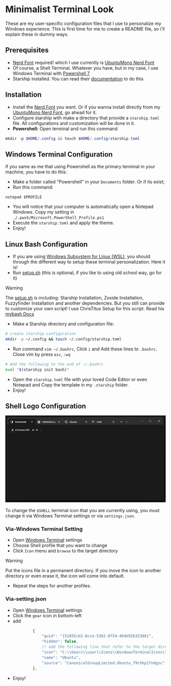 # Minimalist Terminal Look
These are my user-specific configuration files that I use to personalize my Windows experience. This is first time for me to create a README file, so i'll explain these in dummy ways. 

## Prerequisites
- [Nerd Font](nerfonts.com) required! which I use currently is [UbuntuMono Nerd Font](https://github.com/ryanoasis/nerd-fonts/releases/download/v3.0.2/UbuntuMono.zip)
- Of course, a Shell Terminal. Whatever you have, but in my case, I use Windows Terminal with [Powershell 7](https://github.com/PowerShell/PowerShell)
- Starship installed. You can read their [documentation](https://starship.rs) to do this

## Installation
- Install the [Nerd Font](nerfonts.com) you want. Or if you wanna install directly from my [UbuntuMono Nerd Font](.fonts/install_ubuntu_mono_nerd_font.sh), go ahead for it.
- Configure starship with make a directory that provide a `starship.toml` file. All configurations and customization will be done in it.
- <b>Powershell:</b> Open terminal and run this command 
``` PowerShell
mkdir -p $HOME/.config && touch $HOME/.config/starship.toml 
```
## Windows Terminal Configuration 
If you same as me that using Powershell as the primary terminal in your machine, you have to do this: 
  - Make a folder called "Powershell" in your `Documents` folder. Or if its exist;
  - Run this command:

``` shell
notepad $PROFILE
```
  -  You will notice that your computer is automatically open a Notepad Windows. Copy my setting in ```./.pwsh/Microsoft.PowerShell_Profile.ps1``` 
  -  Execute the `starship.toml` and apply the theme.
  -  Enjoy!
## Linux Bash Configuration
- If you are using [Windows Subsystem for Linux (WSL)](https://learn.microsoft.com/en-us/windows/wsl/about), you should through the different way to setup these terminal personalization. Here it is!
- Run [setup.sh](.bash/setup.sh) (this is optional, if you like to using old school way, go for it)
> [!WARNING]
> The [setup.sh](.bash/setup.sh) is including: Starship Installation, Zoxide Installation, Fuzzyfinder Installation and another dependencies. But you still can provide to customize your own script! I use ChrisTitus Setup for this script. Read his [mybash Docs](https://github.com/ChrisTitusTech/mybash) 
- Make a Starship directory and configuration file:
``` bash
# create starship configuration 
mkdir -p ~/.config && touch ~/.config/starship.toml 
```
- Run command `vim ~/.bashrc`, Click `i` and Add these lines to `.bashrc`. Close vim by press `esc`, `:wq`
```bash
# Add the following to the end of ~/.bashrc
eval "$(starship init bash)"
```
- Open the `starship.toml` file with your loved Code Editor or even Notepad and Copy the template in my `.starship` folder.
- Enjoy!

## Shell Logo Configuration
![shell-image](/images/screenshot-2.png)

To change the `$SHELL` terminal icon that you are currently using, you must change it via Windows Terminal settings or via `settings.json`. 
### Via-Windows Terminal Setting
- Open [Windows Terminal](https://github.com/microsoft/terminal) settings
- Choose Shell profile that you want to change
- Click `Icon` menu and `browse` to the target directory
> [!WARNING]
> Put the icons file in a permanent directory. If you move the icon to another directory or even erase it, the icon will come into default.
- Repeat the steps for another profiles.
### Via-setting.json
- Open [Windows Terminal](https://github.com/microsoft/terminal) settings
- Click the `gear` icon in bottom-left
- add 
```js
            {
                "guid": "{51855cb2-8cce-5362-8f54-464b92b32386}",
                "hidden": false,
                // add the following line that refer to the target directory
                "icon": "C:\\Users\\user\\Icons\\WindowsTerminalIcons\\ubuntumono.png",
                "name": "Ubuntu",
                "source": "CanonicalGroupLimited.Ubuntu_79rhkp1fndgsc"
            },
```
- Enjoy!